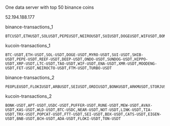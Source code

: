 One data server with top 50 binance coins

52.194.188.177

binance-transactions_1

```
BTCUSDT,ETHUSDT,SOLUSDT,PEPEUSDT,NEIROUSDT,SUIUSDT,DOGEUSDT,WIFUSDT,BOMEUSDT,BNBUSDT,WLDUSDT,XRPUSDT,ENAUSDT,SHIBUSDT,APTUSDT,FTMUSDT,LTCUSDT,AVAXUSDT,NEARUSDT,NOTUSDT,FETUSDT,1000SATSUSDT,TAOUSDT,RUNEUSDT
```

kucoin-transactions_1

```
BTC-USDT,ETH-USDT,SOL-USDT,DOGE-USDT,MYRO-USDT,SUI-USDT,SHIB-USDT,PEPE-USDT,REEF-USDT,DEEP-USDT,ONDO-USDT,SUNDOG-USDT,HIPPO-USDT,XRP-USDT,LTC-USDT,TAO-USDT,WIF-USDT,ENA-USDT,XMR-USDT,MOODENG-USDT,FET-USDT,NEIROCTO-USDT,FTM-USDT,TURBO-USDT
```

binance-transactions_2

```
PEOPLEUSDT,FLOKIUSDT,ARBUSDT,SEIUSDT,ORDIUSDT,BONKUSDT,ARKMUSDT,STORJUSDT,MEMEUSDT,DOGSUSDT,TIAUSDT,EIGENUSDT,ADAUSDT,ETHFIUSDT,LINKUSDT,TRXUSDT,AAVEUSDT,RENDERUSDT,UNIUSDT,PENDLEUSDT,JTOUSDT,ARKUSDT,DOTUSDT,STRKUSDT,ICPUSDT,KEYUSDT
```

kucoin-transactions_2

```
BONK-USDT,APT-USDT,USDC-USDT,PUFFER-USDT,RUNE-USDT,MEW-USDT,AVAX-USDT,KAS-USDT,WLD-USDT,BTC-USDC,NEAR-USDT,NOT-USDT,LINK-USDT,TIA-USDT,TRX-USDT,POPCAT-USDT,FTT-USDT,SEI-USDT,BDX-USDT,CATS-USDT,EIGEN-USDT,BNB-USDT,BCH-USDT,ADA-USDT,FLOKI-USDT,TON-USDT
```
